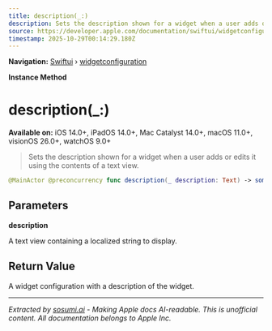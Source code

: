 ```yaml
---
title: description(_:)
description: Sets the description shown for a widget when a user adds or edits it using the contents of a text view.
source: https://developer.apple.com/documentation/swiftui/widgetconfiguration/description(_:)
timestamp: 2025-10-29T00:14:29.180Z
---
```


**Navigation:** [Swiftui](/documentation/swiftui) › [widgetconfiguration](/documentation/swiftui/widgetconfiguration)

**Instance Method**

# description(_:)

**Available on:** iOS 14.0+, iPadOS 14.0+, Mac Catalyst 14.0+, macOS 11.0+, visionOS 26.0+, watchOS 9.0+

> Sets the description shown for a widget when a user adds or edits it using the contents of a text view.

```swift
@MainActor @preconcurrency func description(_ description: Text) -> some WidgetConfiguration
```

## Parameters

**description**

A text view containing a localized string to display.



## Return Value

A widget configuration with a description of the widget.

---

*Extracted by [sosumi.ai](https://sosumi.ai) - Making Apple docs AI-readable.*
*This is unofficial content. All documentation belongs to Apple Inc.*
